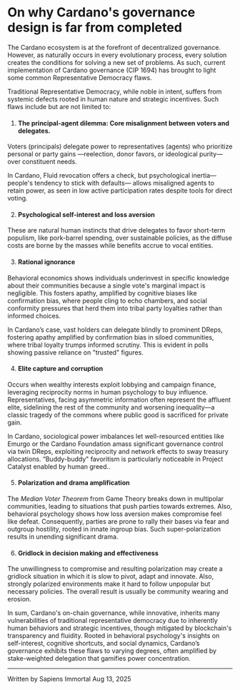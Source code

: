 # On why Cardano's governance design is far from completed

The Cardano ecosystem is at the forefront of decentralized governance. However, as naturally occurs in every evolutionary process, every solution creates the conditions for solving a new set of problems. As such, current implementation of Cardano governance (CIP 1694\) has brought to light some common Representative Democracy flaws.

Traditional Representative Democracy, while noble in intent, suffers from systemic defects rooted in human nature and strategic incentives. Such flaws include but are not limited to:

1. #### The principal-agent dilemma: Core misalignment between voters and delegates.

Voters (principals) delegate power to representatives (agents) who prioritize personal or party gains —reelection, donor favors, or ideological purity—over constituent needs. 

In Cardano, Fluid revocation offers a check, but psychological inertia—people's tendency to stick with defaults— allows misaligned agents to retain power, as seen in low active participation rates despite tools for direct voting.

2. #### Psychological self-interest and loss aversion

These are natural human instincts that drive delegates to favor short-term populism, like pork-barrel spending, over sustainable policies, as the diffuse costs are borne by the masses while benefits accrue to vocal entities.

3. #### Rational ignorance

Behavioral economics shows individuals underinvest in specific knowledge about their communities because a single vote's marginal impact is negligible. This fosters apathy, amplified by cognitive biases like confirmation bias, where people cling to echo chambers, and social conformity pressures that herd them into tribal party loyalties rather than informed choices.

In Cardano’s case, vast holders can delegate blindly to prominent DReps, fostering apathy amplified by confirmation bias in siloed communities, where tribal loyalty trumps informed scrutiny. This is evident in polls showing passive reliance on "trusted" figures.

4. #### Elite capture and corruption

Occurs when wealthy interests exploit lobbying and campaign finance, leveraging reciprocity norms in human psychology to buy influence. Representatives, facing asymmetric information often represent the affluent elite, sidelining the rest of the community and worsening inequality—a classic tragedy of the commons where public good is sacrificed for private gain.

In Cardano, sociological power imbalances let well-resourced entities like Emurgo or the Cardano Foundation amass significant governance control via twin DReps, exploiting reciprocity and network effects to sway treasury allocations. “Buddy-buddy" favoritism is particularly noticeable in Project Catalyst enabled by human greed..

5. #### Polarization and drama amplification

The *Median Voter Theorem* from Game Theory breaks down in multipolar communities, leading to situations that push parties towards extremes. Also, behavioral psychology shows how loss aversion makes compromise feel like defeat. Consequently, parties are prone to rally their bases via fear and outgroup hostility, rooted in innate ingroup bias. Such super-polarization results  in unending significant drama.

6. #### Gridlock in decision making and effectiveness

The unwillingness to compromise and resulting polarization may create a gridlock situation in which it is slow to pivot, adapt and innovate. Also, strongly  polarized environments make it hard to follow unpopular but necessary policies. The overall result is usually be community wearing and erosion.

In sum, Cardano's on-chain governance, while innovative, inherits many vulnerabilities of traditional representative democracy due to inherently human behaviors and strategic incentives, though mitigated by blockchain's transparency and fluidity. Rooted in behavioral psychology's insights on self-interest, cognitive shortcuts, and social dynamics, Cardano’s governance exhibits these flaws to varying degrees, often amplified by stake-weighted delegation that gamifies power concentration.  

---
Written by Sapiens Immortal
Aug 13, 2025
